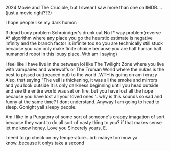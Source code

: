 2024 Movie and The Crucible,
but I swear I saw more than one on IMDB....(just a movie right???)

I hope people like my dark humor:

3 dead body problem
Schroindger's drunk cat
No f* way problem(reverse A* algorithm where any place you go the heurstic estimate is negative infinity and the branch factor is infinite too so you are technically still stuck because you can only make finite choice because you are half human half humanorid robot in this lousy place. Wth am I saying)

I feel like I have live in the between lol like The Twilight Zone where you live with vampaires and werewolfs or The Truman World where the nukes is the best to pissed out(peaced out) to the world .WTH is going on am i crazy
Also, that saying "The veil is thickening, it was all the smoke and mirrors and you look outside it is only darkness beginning until you head outside and see the entire world was set on fire, but you have lost all the hope because you have lost all your loved ones ". why is this sounds so sad and funny at the same time? I dont understand. Anyway I am going to head to sleep. Gonight yall sleepy people.

Am I like in a Purgatory of some sort of someone's crappy imagation of sort because they want to do all sort of nasty thing to you? if that makes sense let me know honey. Love you Sincerely yours, E.

I need to go check on my temperature...brb mabye torrmow ya know..because it onlys take a second
